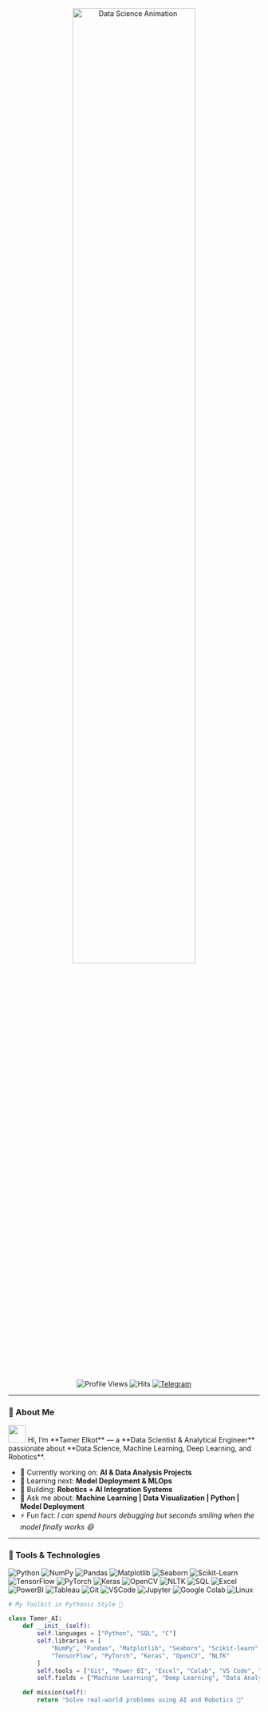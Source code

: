 <div align="center" width="50">

<!-- 🌌 Professional AI / Data Science Banner -->
<img src="https://i.pinimg.com/originals/24/da/64/24da648d5b28a54d4491f18fd8c41933.gif" alt="Data Science Animation" width="70%"/>  
<br>

![Profile Views](https://komarev.com/ghpvc/?username=TamerElkot&style=flat&color=orange&label=PROFILE+VIEWS)
![Hits](https://hits.seeyoufarm.com/api/count/incr/badge.svg?url=https%3A%2F%2Fgithub.com%2FTamerElkot&count_bg=%2379C83D&title_bg=%23555555&icon=mediafire.svg&icon_color=%23E7E7E7&title=HITS&edge_flat=false)
[![Telegram](https://img.shields.io/badge/EngTamer-grey?style=flat&logo=telegram)](https://t.me/)

</div>

---

### 🧠 About Me

<img src="https://cdn.jsdelivr.net/gh/ElkotAI/assets/ai-brain-animation.gif" width="35"/>  
Hi, I’m **Tamer Elkot** — a **Data Scientist & Analytical Engineer** passionate about **Data Science, Machine Learning, Deep Learning, and Robotics**.  

* 🔭 Currently working on: **AI & Data Analysis Projects**  
* 🌱 Learning next: **Model Deployment & MLOps**  
* 🤖 Building: **Robotics + AI Integration Systems**  
* 💬 Ask me about: **Machine Learning | Data Visualization | Python | Model Deployment**  
* ⚡ Fun fact: *I can spend hours debugging but seconds smiling when the model finally works 😄*  

---

### 🚀 Tools & Technologies

![Python](https://img.shields.io/badge/Python-FFD43B?style=flat&logo=python&logoColor=darkgreen)
![NumPy](https://img.shields.io/badge/Numpy-013243?style=flat&logo=numpy&logoColor=white)
![Pandas](https://img.shields.io/badge/Pandas-150458?style=flat&logo=pandas&logoColor=white)
![Matplotlib](https://img.shields.io/badge/Matplotlib-11557c?style=flat)
![Seaborn](https://img.shields.io/badge/Seaborn-4C8CBF?style=flat)
![Scikit-Learn](https://img.shields.io/badge/Scikit--Learn-F7931E?style=flat&logo=scikit-learn&logoColor=white)
![TensorFlow](https://img.shields.io/badge/TensorFlow-FF6F00?style=flat&logo=tensorflow&logoColor=white)
![PyTorch](https://img.shields.io/badge/PyTorch-EE4C2C?style=flat&logo=pytorch&logoColor=white)
![Keras](https://img.shields.io/badge/Keras-D00000?style=flat&logo=keras&logoColor=white)
![OpenCV](https://img.shields.io/badge/OpenCV-27338e?style=flat&logo=opencv&logoColor=white)
![NLTK](https://img.shields.io/badge/NLTK-154360?style=flat)
![SQL](https://img.shields.io/badge/SQL-336791?style=flat&logo=postgresql&logoColor=white)
![Excel](https://img.shields.io/badge/Excel-217346?style=flat&logo=microsoft-excel&logoColor=white)
![PowerBI](https://img.shields.io/badge/PowerBI-F2C811?style=flat&logo=powerbi&logoColor=black)
![Tableau](https://img.shields.io/badge/Tableau-E97627?style=flat&logo=tableau&logoColor=white)
![Git](https://img.shields.io/badge/GIT-E44C30?style=flat&logo=git&logoColor=white)
![VSCode](https://img.shields.io/badge/VSCode-0078D4?style=flat&logo=visual-studio-code&logoColor=white)
![Jupyter](https://img.shields.io/badge/Jupyter-F37626?style=flat&logo=jupyter&logoColor=white)
![Google Colab](https://img.shields.io/badge/Colab-F9AB00?style=flat&logo=google-colab&logoColor=white)
![Linux](https://img.shields.io/badge/Linux-FCC624?style=flat&logo=linux&logoColor=black)

```python
# My Toolkit in Pythonic Style 🧩

class Tamer_AI:
    def __init__(self):
        self.languages = ["Python", "SQL", "C"]
        self.libraries = [
            "NumPy", "Pandas", "Matplotlib", "Seaborn", "Scikit-learn",
            "TensorFlow", "PyTorch", "Keras", "OpenCV", "NLTK"
        ]
        self.tools = ["Git", "Power BI", "Excel", "Colab", "VS Code", "Tableau"]
        self.fields = ["Machine Learning", "Deep Learning", "Data Analysis", "Robotics"]

    def mission(self):
        return "Solve real-world problems using AI and Robotics 🚀"
